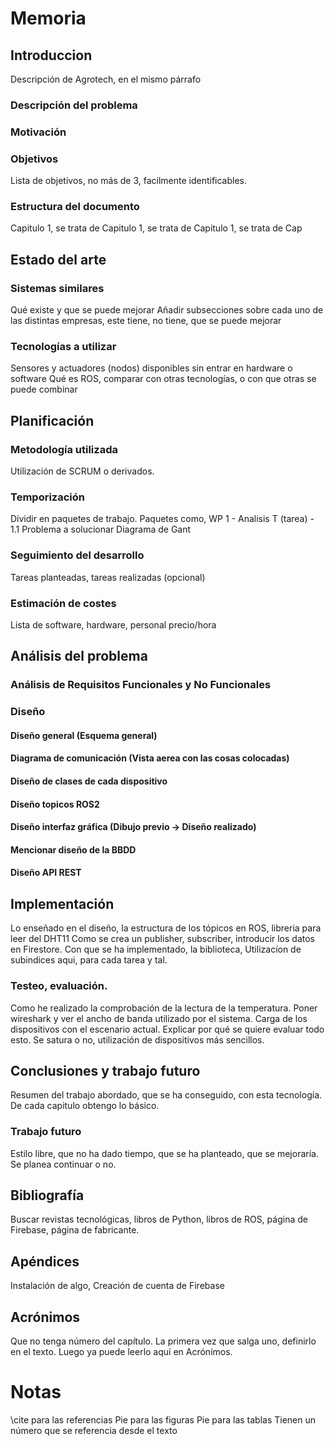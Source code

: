 # Memoria

## Introduccion
Descripción de Agrotech, en el mismo párrafo
### Descripción del problema

### Motivación

###  Objetivos
Lista de objetivos, no más de 3, facilmente identificables.

### Estructura del documento
Capitulo 1, se trata de
Capitulo 1, se trata de
Capitulo 1, se trata de
Cap

## Estado del arte

### Sistemas similares

Qué existe y que se puede mejorar
Añadir subsecciones sobre cada uno de las distintas empresas, este tiene, no tiene, que se puede mejorar

### Tecnologías a utilizar

Sensores y actuadores (nodos) disponibles sin entrar en hardware o software
Qué es ROS, comparar con otras tecnologías, o con que otras se puede combinar

## Planificación

### Metodología utilizada
Utilización de SCRUM o derivados.
### Temporización
Dividir en paquetes de trabajo.
Paquetes como, WP 1 - Analisis
T (tarea) - 1.1 Problema a solucionar
Diagrama de Gant
### Seguimiento del desarrollo
Tareas planteadas, tareas realizadas (opcional)
### Estimación de costes
Lista de software, hardware, personal precio/hora

## Análisis del problema

### Análisis de Requisitos Funcionales y No Funcionales
### Diseño 
#### Diseño general (Esquema general)
#### Diagrama de comunicación (Vista aerea con las cosas colocadas)
#### Diseño de clases de cada dispositivo
#### Diseño topicos ROS2
#### Diseño interfaz gráfica (Dibujo previo -> Diseño realizado)
#### Mencionar diseño de la BBDD
#### Diseño API REST

## Implementación

Lo enseñado en el diseño, la estructura de los tópicos en ROS, libreria para leer del DHT11
Como se crea un publisher, subscriber, introducir los datos en Firestore.
Con que se ha implementado, la biblioteca, 
Utilizacíon de subindices aqui, para cada tarea y tal.
### Testeo, evaluación.

Como he realizado la comprobación de la lectura de la temperatura.
Poner wireshark y ver el ancho de banda utilizado por el sistema. Carga de los dispositivos
con el escenario actual. Explicar por qué se quiere evaluar todo esto. Se satura o no, utilización de
dispositivos más sencillos.

## Conclusiones y trabajo futuro

Resumen del trabajo abordado, que se ha conseguido, con esta tecnología. De cada capitulo obtengo lo básico.

### Trabajo futuro

Estilo libre, que no ha dado tiempo, que se ha planteado, que se mejoraría. Se planea continuar o no.

## Bibliografía

Buscar revistas tecnológicas, libros de Python, libros de ROS, página de Firebase, página de fabricante.

## Apéndices

Instalación de algo,
Creación de cuenta de Firebase

## Acrónimos
Que no tenga número del capítulo.
La primera vez que salga uno, definirlo en el texto. Luego ya puede leerlo aquí en Acrónimos.

# Notas
\cite para las referencias
Pie para las figuras
Pie para las tablas
Tienen un número que se referencia desde el texto


